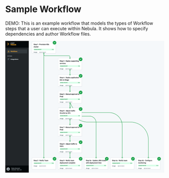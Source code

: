 # Sample Workflow

DEMO: This is an example workflow that models the types of Workflow steps that a user can execute within Nebula. It shows how to specify dependencies and author Workflow files.

<p align="center"><img src="./sample-workflow.png" alt="Sample Workflow"></p>
